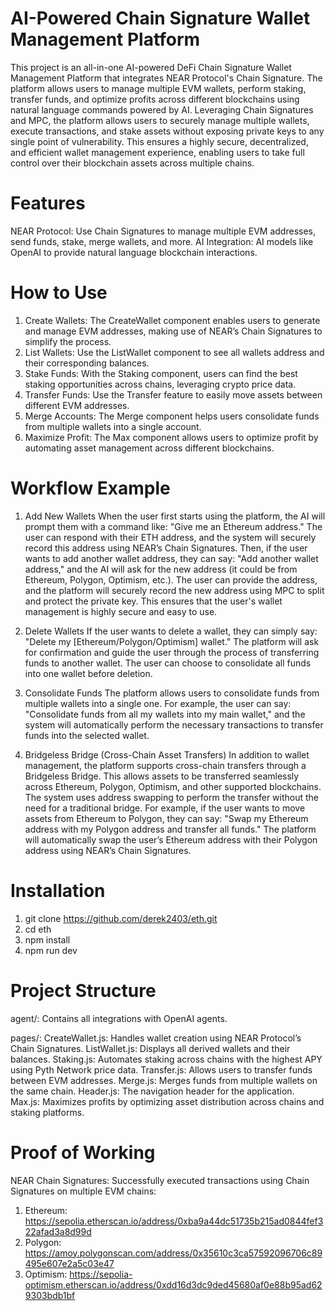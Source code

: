 # AI-Powered Chain Signature Wallet Management Platform
This project is an all-in-one AI-powered DeFi Chain Signature Wallet Management Platform that integrates NEAR Protocol's Chain Signature. The platform allows users to manage multiple EVM wallets, perform staking, transfer funds, and optimize profits across different blockchains using natural language commands powered by AI. Leveraging Chain Signatures and MPC, the platform allows users to securely manage multiple wallets, execute transactions, and stake assets without exposing private keys to any single point of vulnerability. This ensures a highly secure, decentralized, and efficient wallet management experience, enabling users to take full control over their blockchain assets across multiple chains.

# Features
NEAR Protocol: Use Chain Signatures to manage multiple EVM addresses, send funds, stake, merge wallets, and more.
AI Integration: AI models like OpenAI to provide natural language blockchain interactions.

# How to Use
1. Create Wallets: The CreateWallet component enables users to generate and manage EVM addresses, making use of NEAR’s Chain Signatures to simplify the process.
2. List Wallets: Use the ListWallet component to see all wallets address and their corresponding balances.
3. Stake Funds: With the Staking component, users can find the best staking opportunities across chains, leveraging crypto price data.
4. Transfer Funds: Use the Transfer feature to easily move assets between different EVM addresses.
5. Merge Accounts: The Merge component helps users consolidate funds from multiple wallets into a single account.
6. Maximize Profit: The Max component allows users to optimize profit by automating asset management across different blockchains.

# Workflow Example
1. Add New Wallets
When the user first starts using the platform, the AI will prompt them with a command like:
"Give me an Ethereum address."
The user can respond with their ETH address, and the system will securely record this address using NEAR’s Chain Signatures.
Then, if the user wants to add another wallet address, they can say:
"Add another wallet address,"
and the AI will ask for the new address (it could be from Ethereum, Polygon, Optimism, etc.). The user can provide the address, and the platform will securely record the new address using MPC to split and protect the private key. This ensures that the user's wallet management is highly secure and easy to use.

2. Delete Wallets
If the user wants to delete a wallet, they can simply say:
"Delete my [Ethereum/Polygon/Optimism] wallet."
The platform will ask for confirmation and guide the user through the process of transferring funds to another wallet. The user can choose to consolidate all funds into one wallet before deletion. 

3. Consolidate Funds
The platform allows users to consolidate funds from multiple wallets into a single one.
For example, the user can say:
"Consolidate funds from all my wallets into my main wallet,"
and the system will automatically perform the necessary transactions to transfer funds into the selected wallet. 

4. Bridgeless Bridge (Cross-Chain Asset Transfers)
In addition to wallet management, the platform supports cross-chain transfers through a Bridgeless Bridge. This allows assets to be transferred seamlessly across Ethereum, Polygon, Optimism, and other supported blockchains. The system uses address swapping to perform the transfer without the need for a traditional bridge.
For example, if the user wants to move assets from Ethereum to Polygon, they can say:
"Swap my Ethereum address with my Polygon address and transfer all funds."
The platform will automatically swap the user’s Ethereum address with their Polygon address using NEAR’s Chain Signatures.

# Installation
1. git clone https://github.com/derek2403/eth.git
2. cd eth
3. npm install
4. npm run dev

# Project Structure
agent/: Contains all integrations with OpenAI agents.

pages/:
CreateWallet.js: Handles wallet creation using NEAR Protocol’s Chain Signatures.
ListWallet.js: Displays all derived wallets and their balances.
Staking.js: Automates staking across chains with the highest APY using Pyth Network price data.
Transfer.js: Allows users to transfer funds between EVM addresses.
Merge.js: Merges funds from multiple wallets on the same chain.
Header.js: The navigation header for the application.
Max.js: Maximizes profits by optimizing asset distribution across chains and staking platforms.


# Proof of Working
NEAR Chain Signatures: Successfully executed transactions using Chain Signatures on multiple EVM chains:
1. Ethereum: https://sepolia.etherscan.io/address/0xba9a44dc51735b215ad0844fef322afad3a8d99d
2. Polygon: https://amoy.polygonscan.com/address/0x35610c3ca57592096706c89495e607e2a5c03e47
3. Optimism: https://sepolia-optimism.etherscan.io/address/0xdd16d3dc9ded45680af0e88b95ad629303bdb1bf

